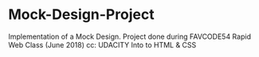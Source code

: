 # Mock-Design-Project
Implementation of a Mock Design.
Project done during FAVCODE54 Rapid Web Class (June 2018)
cc: UDACITY Into to HTML & CSS

